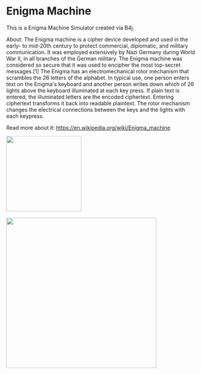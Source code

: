 # Enigma Machine

This is a Enigma Machine Simulator created via B4j.

About:
The Enigma machine is a cipher device developed and used in the early- to mid-20th century to protect commercial, diplomatic, and military communication. It was employed extensively by Nazi Germany during World War II, in all branches of the German military. The Enigma machine was considered so secure that it was used to encipher the most top-secret messages.[1]
The Enigma has an electromechanical rotor mechanism that scrambles the 26 letters of the alphabet. In typical use, one person enters text on the Enigma's keyboard and another person writes down which of 26 lights above the keyboard illuminated at each key press. If plain text is entered, the illuminated letters are the encoded ciphertext. Entering ciphertext transforms it back into readable plaintext. The rotor mechanism changes the electrical connections between the keys and the lights with each keypress. 

Read more about it: https://en.wikipedia.org/wiki/Enigma_machine

<img src="https://upload.wikimedia.org/wikipedia/commons/b/b3/Scherbius-1928-patent.png" alt="" width="200px">

<br>
<br>
<img src="https://www.b4x.com/android/forum/attachments/1-png.124008/" alt="" width="400px">
